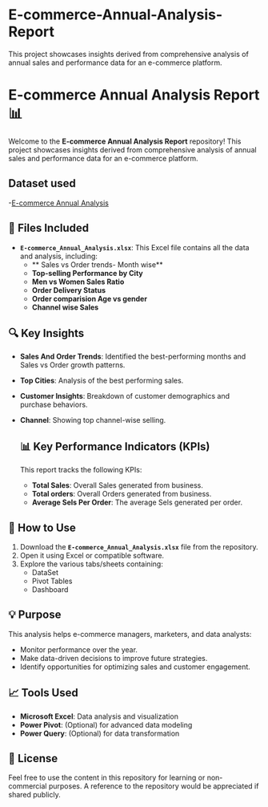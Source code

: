 # E-commerce-Annual-Analysis-Report
This project showcases insights derived from comprehensive analysis of annual sales and performance data for an e-commerce platform.

# E-commerce Annual Analysis Report 📊

Welcome to the **E-commerce Annual Analysis Report** repository! This project showcases insights derived from comprehensive analysis of annual sales and performance data for an e-commerce platform.

## Dataset used
-<a href="https://github.com/DatabyAlauddin/E-commerce-Annual-Analysis-Report/blob/82e13ed2955dfcc0b5853573a759047f7864cd17/E-Commerce%20Annual%20Analysis%20Report.xlsx">E-commerce Annual Analysis </a>

## 📁 Files Included
- **`E-commerce_Annual_Analysis.xlsx`**: This Excel file contains all the data and analysis, including:
  - ** Sales vs Order trends- Month wise**
  - **Top-selling Performance by City**
  - **Men vs Women Sales Ratio**
  - **Order Delivery Status**
  - **Order comparision Age vs gender**
  - **Channel wise Sales**


## 🔍 Key Insights
- **Sales And Order Trends**: Identified the best-performing months and Sales vs Order growth patterns.
- **Top Cities**: Analysis of the best performing sales.
- **Customer Insights**: Breakdown of customer demographics and purchase behaviors.
- **Channel**: Showing top channel-wise selling.

  ## 📊 Key Performance Indicators (KPIs)
  This report tracks the following KPIs:
  - **Total Sales**: Overall Sales generated from business.
  - **Total orders**: Overall  Orders generated from business.
  - **Average Sels Per Order**: The average Sels generated per order.

## 🚀 How to Use
1. Download the **`E-commerce_Annual_Analysis.xlsx`** file from the repository.
2. Open it using Excel or compatible software.
3. Explore the various tabs/sheets containing:
   - DataSet
   - Pivot Tables 
   - Dashboard

## 💡 Purpose
This analysis helps e-commerce managers, marketers, and data analysts:
- Monitor performance over the year.
- Make data-driven decisions to improve future strategies.
- Identify opportunities for optimizing sales and customer engagement.

## 📈 Tools Used
- **Microsoft Excel**: Data analysis and visualization  
- **Power Pivot**: (Optional) for advanced data modeling  
- **Power Query**: (Optional) for data transformation

## 📝 License
Feel free to use the content in this repository for learning or non-commercial purposes. A reference to the repository would be appreciated if shared publicly.  
